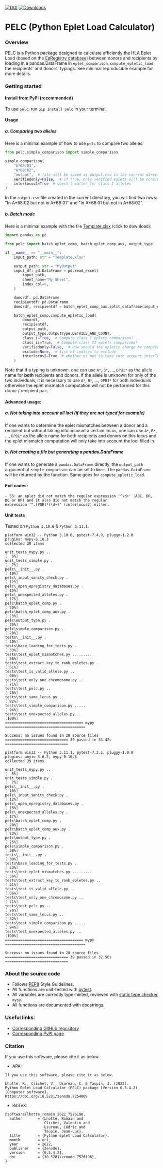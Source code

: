 [![DOI](https://zenodo.org/badge/555576588.svg)](https://zenodo.org/badge/latestdoi/555576588)
[![Downloads](https://pepy.tech/badge/pelc)](https://pepy.tech/project/pelc)
# PELC (Python Eplet Load Calculator)

### Overview
PELC is a Python package designed to calculate efficiently the HLA Eplet Load (based on the
[EpRegistry database](https://www.epregistry.com.br/)) between donors and recipients by loading in a pandas.DataFrame
in `eplet_comparison.compute_epletic_load` the recipients' and donors' typings.  See minimal reproducible example for
more details.


### Getting started
#### Install from PyPI (recommended)
To use `pelc`, run `pip install pelc` in your terminal.


#### Usage

##### a. Comparing two alleles
Here is a minimal example of how to use `pelc` to compare two alleles:
```py
from pelc.simple_comparison import simple_comparison

simple_comparison(
    "A*68:01",
    "A*68:02",
    "output",  # file will be saved as output.csv in the current directory
    verifiedonly=False,  # if True, only verified eplets will be considered, otherwise all eplets will be considered
    interlocus2=True  # doesn't matter for class I alleles
)
```
In the `output.csv` file created in the current directory, you will find two rows: "In A&ast;68:02 but not in 
A&ast;68:01" and "In A&ast;68:01 but not in A&ast;68:02".

##### b. Batch mode
Here is a minimal example with the file [Template.xlsx](https://github.com/MICS-Lab/pelc/raw/main/Template.xlsx)
(click to download):
```py
import pandas as pd

from pelc import batch_eplet_comp, batch_eplet_comp_aux, output_type

if __name__ == "__main__":
    input_path: str = "Template.xlsx"

    output_path: str = "MyOutput"
    input_df: pd.DataFrame = pd.read_excel(
        input_path,
        sheet_name="My Sheet",
        index_col=0,
    )

    donordf: pd.DataFrame
    recipientdf: pd.DataFrame
    donordf, recipientdf = batch_eplet_comp_aux.split_dataframe(input_df)

    batch_eplet_comp.compute_epletic_load(
        donordf,
        recipientdf,
        output_path,
        output_type.OutputType.DETAILS_AND_COUNT,
        class_i=True,  # Compute class I eplets comparison?
        class_ii=True,  # Compute class II eplets comparison?
        verifiedonly=False,  # How should the epletic charge be computed? Verified eplets only? Or all eplets?
        exclude=None,  # list of indices to exclude
        interlocus2=True  # whether or not to take into account interlocus eplets for HLA of class II
    )
```
Note that if a typing is unknown, one can use `A*`, `B*`, ..., `DPB1*` as the allele name for **both** recipients and
donors. If the allele is unknown for only of the two individuals, it is necessary to use `A*`, `B*`, ..., `DPB1*` for
both individuals otherwise the eplet mismatch computation will not be performed for this donor / recipient pair.

#### Advanced usage:
##### a. Not taking into account all loci (if they are not typed for example)
If one wants to determine the eplet mismatches between a donor and a recipient but without taking into account
a certain locus, one can use `A*`, `B*`, ..., `DPB1*` as the allele name for both recipients and donors on this locus
and the eplet mismatch computation will only take into account the loci filled in.

##### b. Not creating a file but generating a pandas.DataFrame
If one wants to generate a `pandas.DataFrame` directly, the `output_path` argument of `simple_comparison` can be 
set to `None`. The `pandas.DataFrame` will be returned by the function. Same goes for `compute_epletic_load`.


#### Exit codes:
```
- 55: an eplet did not match the regular expression '^\d+' (ABC, DR, DQ or DP) and it also did not match the regular
expression '^.[PQR]*(\d+)' (interlocus2) either.
```


#### Unit tests
Tested on `Python 3.10.6` & `Python 3.11.1`.
```
platform win32 -- Python 3.10.6, pytest-7.4.0, pluggy-1.2.0
plugins: mypy-0.10.3
collected 39 items

unit_tests_mypy.py ..                                                    [  5%]
unit_tests_simple.py .                                                   [  7%]
pelc\__init__.py .                                                       [ 10%]
pelc\_input_sanity_check.py .                                            [ 12%]
pelc\_open_epregistry_databases.py .                                     [ 15%]
pelc\_unexpected_alleles.py .                                            [ 17%]
pelc\batch_eplet_comp.py .                                               [ 20%]
pelc\batch_eplet_comp_aux.py .                                           [ 23%]
pelc\output_type.py .                                                    [ 25%]
pelc\simple_comparison.py .                                              [ 28%]
tests\__init__.py .                                                      [ 30%]
tests\base_loading_for_tests.py .                                        [ 33%]
tests\test_eplet_mismatches.py .........                                 [ 56%]
tests\test_extract_key_to_rank_epletes.py ..                             [ 61%]
tests\test_is_valid_allele.py ..                                         [ 66%]
tests\test_only_one_chromosome.py ..                                     [ 71%]
tests\test_pelc.py ..                                                    [ 76%]
tests\test_same_locus.py ..                                              [ 82%]
tests\test_simple_comparison.py .....                                    [ 94%]
tests\test_unexpected_alleles.py ..                                      [100%]
==================================== mypy =====================================

Success: no issues found in 20 source files
============================= 39 passed in 34.42s =============================
```

```
platform win32 -- Python 3.11.1, pytest-7.2.2, pluggy-1.0.0
plugins: anyio-3.6.2, mypy-0.10.3
collected 39 items

unit_tests_mypy.py ..                                                    [  5%]
unit_tests_simple.py .                                                   [  7%]
pelc\__init__.py .                                                       [ 10%]
pelc\_input_sanity_check.py .                                            [ 12%]
pelc\_open_epregistry_databases.py .                                     [ 15%]
pelc\_unexpected_alleles.py .                                            [ 17%]
pelc\batch_eplet_comp.py .                                               [ 20%]
pelc\batch_eplet_comp_aux.py .                                           [ 23%]
pelc\output_type.py .                                                    [ 25%]
pelc\simple_comparison.py .                                              [ 28%]
tests\__init__.py .                                                      [ 30%]
tests\base_loading_for_tests.py .                                        [ 33%]
tests\test_eplet_mismatches.py .........                                 [ 56%]
tests\test_extract_key_to_rank_epletes.py ..                             [ 61%]
tests\test_is_valid_allele.py ..                                         [ 66%]
tests\test_only_one_chromosome.py ..                                     [ 71%]
tests\test_pelc.py ..                                                    [ 76%]
tests\test_same_locus.py ..                                              [ 82%]
tests\test_simple_comparison.py .....                                    [ 94%]
tests\test_unexpected_alleles.py ..                                      [100%]
==================================== mypy =====================================

Success: no issues found in 20 source files
============================= 39 passed in 32.56s =============================
```



### About the source code
- Follows [PEP8](https://peps.python.org/pep-0008/) Style Guidelines.
- All functions are unit-tested with [pytest](https://docs.pytest.org/en/stable/).
- All variables are correctly type-hinted, reviewed with [static type checker](https://mypy.readthedocs.io/en/stable/)
`mypy`.
- All functions are documented with [docstrings](https://www.python.org/dev/peps/pep-0257/).



### Useful links:
- [Corresponding GitHub repository](https://github.com/MICS-Lab/pelc)
- [Corresponding PyPI page](https://pypi.org/project/pelc)



### Citation
If you use this software, please cite it as below.

- APA:
```
If you use this software, please cite it as below. 

Lhotte, R., Clichet, V., Usureau, C. & Taupin, J. (2022). 
Python Eplet Load Calculator (PELC) package (Version 0.5.4.2) [Computer software].
https://doi.org/10.5281/zenodo.7254809
```

- BibTeX:
```
@software{lhotte_romain_2022_7526198,
  author       = {Lhotte, Romain and
                  Clichet, Valentin and
                  Usureau, Cédric and
                  Taupin, Jean-Luc},
  title        = {Python Eplet Load Calculator},
  month        = oct,
  year         = 2022,
  publisher    = {Zenodo},
  version      = {0.5.4.2},
  doi          = {10.5281/zenodo.7526198},
}
```
